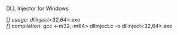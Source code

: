 DLL Injector for Windows    

\[*\] usage: dllinject<32,64>.exe <PID> <Path to Injected DLL>  
\[*\] compilation: gcc <-m32,-m64> dllinject.c -o dllinject<32,64>.exe

